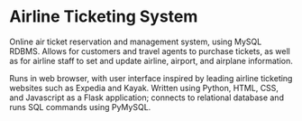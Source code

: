 # Airline Ticketing System

Online air ticket reservation and management system, using MySQL RDBMS. Allows for customers and travel agents to purchase tickets, as well as for airline staff to set and update airline, airport, and airplane information.

Runs in web browser, with user interface inspired by leading airline ticketing websites such as Expedia and Kayak. Written using Python, HTML, CSS, and Javascript as a Flask application; connects to relational database and runs SQL commands using PyMySQL.
